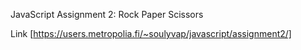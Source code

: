 JavaScript Assignment 2: Rock Paper Scissors 

Link [https://users.metropolia.fi/~soulyvap/javascript/assignment2/]
